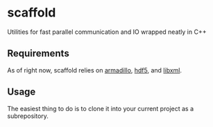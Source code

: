 scaffold
========

Utilities for fast parallel communication and IO wrapped neatly in C++

Requirements
------------

As of right now, scaffold relies on [armadillo](http://arma.sourceforge.net/), [hdf5](http://www.hdfgroup.org/HDF5/), and [libxml](http://xmlsoft.org/).

Usage
-----

The easiest thing to do is to clone it into your current project as a subrepository.
